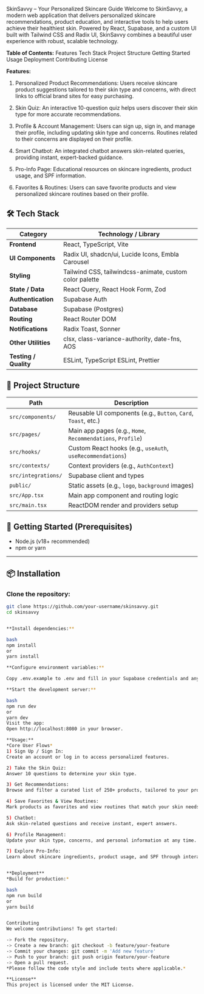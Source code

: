 SkinSavvy – Your Personalized Skincare Guide
Welcome to SkinSavvy, a modern web application that delivers personalized skincare recommendations, product education, and interactive tools to help users achieve their healthiest skin. Powered by React, Supabase, and a custom UI built with Tailwind CSS and Radix UI, SkinSavvy combines a beautiful user experience with robust, scalable technology.

**Table of Contents:** 
Features
Tech Stack
Project Structure
Getting Started
Usage
Deployment
Contributing
License

**Features:**
1) Personalized Product Recommendations:
Users receive skincare product suggestions tailored to their skin type and concerns, with direct links to official brand sites for easy purchasing.

2) Skin Quiz:
An interactive 10-question quiz helps users discover their skin type for more accurate recommendations.

3) Profile & Account Management:
Users can sign up, sign in, and manage their profile, including updating skin type and concerns. Routines related to their concerns are displayed on their profile.

4) Smart Chatbot:
An integrated chatbot answers skin-related queries, providing instant, expert-backed guidance.

5) Pro-Info Page:
Educational resources on skincare ingredients, product usage, and SPF information.

6) Favorites & Routines:
Users can save favorite products and view personalized skincare routines based on their profile.

## 🛠️ Tech Stack

| **Category**          | **Technology / Library**                                                |
|-----------------------|-------------------------------------------------------------------------|
| **Frontend**          | React, TypeScript, Vite                                                 |
| **UI Components**     | Radix UI, shadcn/ui, Lucide Icons, Embla Carousel                       |
| **Styling**           | Tailwind CSS, tailwindcss-animate, custom color palette                 |
| **State / Data**      | React Query, React Hook Form, Zod                                       |
| **Authentication**    | Supabase Auth                                                           |
| **Database**          | Supabase (Postgres)                                                     |
| **Routing**           | React Router DOM                                                        |
| **Notifications**     | Radix Toast, Sonner                                                     |
| **Other Utilities**   | clsx, class-variance-authority, date-fns, AOS                           |
| **Testing / Quality** | ESLint, TypeScript ESLint, Prettier                                     |


## 📁 Project Structure

| **Path**               | **Description**                                              |
|------------------------|--------------------------------------------------------------|
| `src/components/`      | Reusable UI components (e.g., `Button`, `Card`, `Toast`, etc.) |
| `src/pages/`           | Main app pages (e.g., `Home`, `Recommendations`, `Profile`)   |
| `src/hooks/`           | Custom React hooks (e.g., `useAuth`, `useRecommendations`)    |
| `src/contexts/`        | Context providers (e.g., `AuthContext`)                       |
| `src/integrations/`    | Supabase client and types                                     |
| `public/`              | Static assets (e.g., `logo`, `background` images)             |
| `src/App.tsx`          | Main app component and routing logic                          |
| `src/main.tsx`         | ReactDOM render and providers setup                           |


## 🚀 Getting Started (Prerequisites)

- Node.js (v18+ recommended)
- npm or yarn

---

## 📦 Installation

### Clone the repository:

```bash
git clone https://github.com/your-username/skinsavvy.git
cd skinsavvy


**Install dependencies:**

bash
npm install
or
yarn install

**Configure environment variables:**

Copy .env.example to .env and fill in your Supabase credentials and any other required values.

**Start the development server:**

bash
npm run dev
or
yarn dev
Visit the app:
Open http://localhost:8080 in your browser.

**Usage:**
*Core User Flows*
1) Sign Up / Sign In:
Create an account or log in to access personalized features.

2) Take the Skin Quiz:
Answer 10 questions to determine your skin type.

3) Get Recommendations:
Browse and filter a curated list of 250+ products, tailored to your profile and concerns.

4) Save Favorites & View Routines:
Mark products as favorites and view routines that match your skin needs.

5) Chatbot:
Ask skin-related questions and receive instant, expert answers.

6) Profile Management:
Update your skin type, concerns, and personal information at any time.

7) Explore Pro-Info:
Learn about skincare ingredients, product usage, and SPF through interactive guides.


**Deployment**
*Build for production:*

bash
npm run build
or
yarn build


Contributing
We welcome contributions! To get started:

-> Fork the repository.
-> Create a new branch: git checkout -b feature/your-feature
-> Commit your changes: git commit -m 'Add new feature'
-> Push to your branch: git push origin feature/your-feature
-> Open a pull request.
*Please follow the code style and include tests where applicable.*

**License**
This project is licensed under the MIT License.
